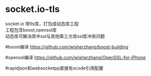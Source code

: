 # socket.io-tls  
socket.io 带tls库，打包成动态库工程  
工程包含boost,openssl库  
动态库可解决库中ssl与其他第三方库ssl库冲突问题  

#boost编译 
https://github.com/wisherzhang/boost-building

#openssl编译
https://github.com/wisherzhang/OpenSSL-for-iPhone 

#rapidjson和websocketpp直接有xcode引用配置


